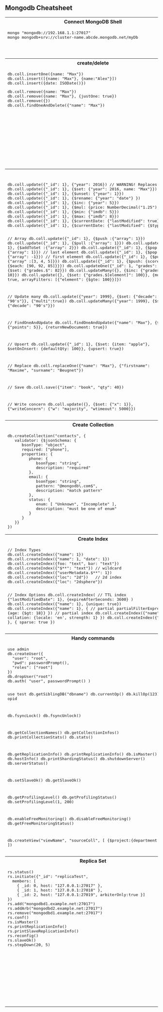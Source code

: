
<h2> Mongodb Cheatsheet</h2>
<table>
  <tr><th>Connect MongoDB Shell<th>Helpers</tr>
  <tr>      
    <td valign="top"><pre>
mongo "mongodb://192.168.1.1:27017"
mongo mongodb+srv://cluster-name.abcde.mongodb.net/myDb</pre></td>
    <td valign="top"><pre>
show dbs
db
use <database_name>
show collections
load("myScript.js")
</pre></td>
  </tr>
  <tr><th>create/delete<th>read</tr>
  <tr>      
    <td valign="top"><pre>
db.coll.insertOne({name: "Max"})
db.coll.insert([{name: "Max"}, {name:"Alex"}])
db.coll.insert({date: ISODate()})</pre>
<pre>
db.coll.remove({name: "Max"})
db.coll.remove({name: "Max"}, {justOne: true})
db.coll.remove({})
db.coll.findOneAndDelete({"name": "Max"})</pre>
    </td>
    <td valign="top"><pre>
db.coll.find({name: /^Max$/i})
db.coll.find({tags: {$all: ["Realm", "Charts"]}})
db.coll.find({field: {$size: 2}})
db.coll.find({results: {
  $elemMatch: {product: "xyz", score: {$gte: 8}}
}})

// Projections
db.coll.find({"x": 1}, {"actors": 1})
db.coll.find({"x": 1}, {"actors": 1, "_id": 0}) 
db.coll.find({"x": 1}, {"actors": 0, "summary": 0})

// Sort, skip, limit
db.coll.find({})
  .sort({"year": 1, "rating": -1})
  .skip(10)
  .limit(3)

// Read Concern
db.coll.find()
  .readConcern("majority")</pre>
    </td>
  </tr>
  <tr><th colspan="2">update</tr>
  <tr>      
    <td valign="top" colspan="2"><pre>
db.coll.update({"_id": 1}, {"year": 2016}) // WARNING! Replaces the entire document
db.coll.update({"_id": 1}, {$set: {"year": 2016, name: "Max"}})
db.coll.update({"_id": 1}, {$unset: {"year": 1}})
db.coll.update({"_id": 1}, {$rename: {"year": "date"} })
db.coll.update({"_id": 1}, {$inc: {"year": 5}})
db.coll.update({"_id": 1}, {$mul: {price: NumberDecimal("1.25"), qty: 2}})
db.coll.update({"_id": 1}, {$min: {"imdb": 5}})
db.coll.update({"_id": 1}, {$max: {"imdb": 8}})
db.coll.update({"_id": 1}, {$currentDate: {"lastModified": true}})
db.coll.update({"_id": 1}, {$currentDate: {"lastModified": {$type: "timestamp"}}})

// Array
db.coll.update({"_id": 1}, {$push :{"array": 1}})
db.coll.update({"_id": 1}, {$pull :{"array": 1}})
db.coll.update({"_id": 1}, {$addToSet :{"array": 2}})
db.coll.update({"_id": 1}, {$pop: {"array": 1}})  // last element
db.coll.update({"_id": 1}, {$pop: {"array": -1}}) // first element
db.coll.update({"_id": 1}, {$pullAll: {"array" :[3, 4, 5]}})
db.coll.update({"_id": 1}, {$push: {scores: {$each: [90, 92, 85]}}})
db.coll.updateOne({"_id": 1, "grades": 80}, {$set: {"grades.$": 82}})
db.coll.updateMany({}, {$inc: {"grades.$[]": 10}})
db.coll.update({}, {$set: {"grades.$[element]": 100}}, {multi: true, arrayFilters: [{"element": {$gte: 100}}]})

// Update many
db.coll.update({"year": 1999}, {$set: {"decade": "90's"}}, {"multi":true})
db.coll.updateMany({"year": 1999}, {$set: {"decade": "90's"}})

// FindOneAndUpdate
db.coll.findOneAndUpdate({"name": "Max"}, {$inc: {"points": 5}}, {returnNewDocument: true})

// Upsert
db.coll.update({"_id": 1}, {$set: {item: "apple"}, $setOnInsert: {defaultQty: 100}}, {upsert: true})

// Replace
db.coll.replaceOne({"name": "Max"}, {"firstname": "Maxime", "surname": "Beugnet"})

// Save
db.coll.save({"item": "book", "qty": 40})

// Write concern
db.coll.update({}, {$set: {"x": 1}}, {"writeConcern": {"w": "majority", "wtimeout": 5000}})</pre>
    </td>
  </tr>
  <tr><th>Create Collection<th>Drop/Rename/stats Collection</tr>
  <tr>      
    <td valign="top"><pre>
db.createCollection("contacts", {
   validator: {$jsonSchema: {
      bsonType: "object",
      required: ["phone"],
      properties: {
         phone: {
            bsonType: "string",
            description: "required"
         },
         email: {
            bsonType: "string",
            pattern: "@mongodb\.com$",
            description: "match pattern"
         },
         status: {
            enum: [ "Unknown", "Incomplete" ],
            description: "must be one of enum"
         }
      }
   }}
})</pre></td>
    <td valign="top">
<pre>
db.coll.drop()
db.dropDatabase()
</pre>
<pre>
db.coll.stats()
db.coll.storageSize()
db.coll.totalIndexSize()
db.coll.totalSize()
db.coll.validate({full: true})
db.coll.renameCollection("new_coll", true)
</pre>
  </td></tr>
  <tr><th>Create Index<th>List/Drop/Hide Index</tr>
  <tr>      
    <td valign="top"><pre>
// Index Types
db.coll.createIndex({"name": 1})
db.coll.createIndex({"name": 1, "date": 1})
db.coll.createIndex({foo: "text", bar: "text"})
db.coll.createIndex({"$**": "text"}) // wildcard
db.coll.createIndex({"userMetadata.$**": 1})
db.coll.createIndex({"loc": "2d"})   // 2d index
db.coll.createIndex({"loc": "2dsphere"})

// Index Options
db.coll.createIndex( // TTL index
  {"lastModifiedDate": 1}, 
  {expireAfterSeconds: 3600}
)
db.coll.createIndex({"name": 1}, {unique: true})
db.coll.createIndex({"name": 1}, { // partial
  partialFilterExpression: {age: {$gt: 18}}
}) // partial index
db.coll.createIndex({"name": 1}, {
  collation: {locale: 'en', strength: 1}
}) 
db.coll.createIndex({"name": 1 }, {
  sparse: true
})</pre></td>
    <td valign="top">
      <pre>
db.coll.getIndexes()
db.coll.getIndexKeys()</pre>
      <pre>
db.coll.dropIndex("name_1")</pre>
      <pre>
db.coll.hideIndex("name_1")
db.coll.unhideIndex("name_1")</pre>
    </td>
  </tr>  
  <tr><th>Handy commands<th>Change Streams
</tr>
  <tr>      
    <td valign="top"><pre>
use admin
db.createUser({
  "user": "root", 
  "pwd": passwordPrompt(), 
  "roles": ["root"]
})
db.dropUser("root")
db.auth( "user", passwordPrompt() )

use test
db.getSiblingDB("dbname")
db.currentOp()
db.killOp(123) // opid

db.fsyncLock()
db.fsyncUnlock()

db.getCollectionNames()
db.getCollectionInfos()
db.printCollectionStats()
db.stats()

db.getReplicationInfo()
db.printReplicationInfo()
db.isMaster()
db.hostInfo()
db.printShardingStatus()
db.shutdownServer()
db.serverStatus()

db.setSlaveOk()
db.getSlaveOk()

db.getProfilingLevel()
db.getProfilingStatus()
db.setProfilingLevel(1, 200)

db.enableFreeMonitoring()
db.disableFreeMonitoring()
db.getFreeMonitoringStatus()

db.createView("viewName", "sourceColl", [
  {$project:{department: 1}}
])</pre></td>
    <td valign="top"><pre>
watchCursor = db.coll.watch([
  {$match : {"operationType" : "insert" } }
])

while (!watchCursor.isExhausted()){
  if (watchCursor.hasNext()){
    print(tojson(watchCursor.next()));
  }
}</pre></td>
  </tr>
  <tr><th>Replica Set<th>Sharded Cluster
</tr>
  <tr>      
    <td valign="top"><pre>
rs.status()
rs.initiate({"_id": "replicaTest",
  members: [
    { _id: 0, host: "127.0.0.1:27017" },
    { _id: 1, host: "127.0.0.1:27018" },
    { _id: 2, host: "127.0.0.1:27019", arbiterOnly:true }]
})
rs.add("mongodbd1.example.net:27017")
rs.addArb("mongodbd2.example.net:27017")
rs.remove("mongodbd1.example.net:27017")
rs.conf()
rs.isMaster()
rs.printReplicationInfo()
rs.printSlaveReplicationInfo()
rs.reconfig(<valid_conf>)
rs.slaveOk()
rs.stepDown(20, 5)</pre></td>
    <td valign="top"><pre>
sh.status()
sh.addShard("rs1/mongodbd1.example.net:27017")
sh.shardCollection("mydb.coll", {zipcode: 1})

sh.moveChunk("mydb.coll", 
  { zipcode: "53187" }, "shard0019")
sh.splitAt("mydb.coll", {x: 70})
sh.splitFind("mydb.coll", {x: 70})
sh.disableAutoSplit()
sh.enableAutoSplit()

sh.startBalancer()
sh.stopBalancer()
sh.disableBalancing("mydb.coll")
sh.enableBalancing("mydb.coll")
sh.getBalancerState()
sh.setBalancerState(true/false)
sh.isBalancerRunning()

sh.addTagRange("mydb.coll", 
  {state: "NY", zip: MinKey }, 
  { state: "NY", zip: MaxKey }, 
  "NY")
sh.removeTagRange("mydb.coll", 
  {state: "NY", zip: MinKey }, 
  { state: "NY", zip: MaxKey }, 
  "NY")
sh.addShardTag("shard0000", "NYC")
sh.removeShardTag("shard0000", "NYC")

sh.addShardToZone("shard0000", "JFK")
sh.removeShardFromZone("shard0000", "NYC")
sh.removeRangeFromZone("mydb.coll", 
  {a: 1, b: 1}, 
  {a: 10, b: 10})</pre></td>
  </tr>
</table>
